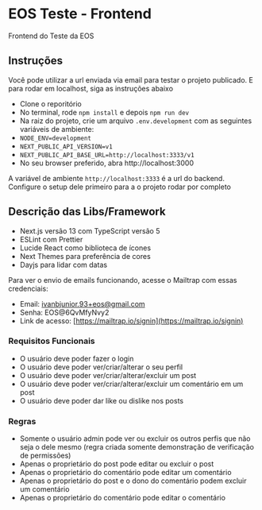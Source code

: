 # EOS Teste - Frontend

Frontend do Teste da EOS

## Instruções

Você pode utilizar a url enviada via email para testar o projeto publicado. E para rodar em localhost, siga as instruções abaixo

- Clone o reporitório
- No terminal, rode ``npm install`` e depois ``npm run dev``
- Na raiz do projeto, crie um arquivo ``.env.development`` com as seguintes variáveis de ambiente:
- ``NODE_ENV=development``
- ``NEXT_PUBLIC_API_VERSION=v1``
- ``NEXT_PUBLIC_API_BASE_URL=http://localhost:3333/v1``
- No seu browser preferido, abra http://localhost:3000

A variável de ambiente ``http://localhost:3333`` é a url do backend. Configure o setup dele primeiro para a o projeto rodar por completo

## Descrição das Libs/Framework
- Next.js versão 13 com TypeScript versão 5
- ESLint com Prettier
- Lucide React como biblioteca de ícones
- Next Themes para preferência de cores
- Dayjs para lidar com datas

Para ver o envio de emails funcionando, acesse o Mailtrap com essas credenciais:

- Email: ivanbjunior.93+eos@gmail.com
- Senha: EOS@6QvMfyNvy2
- Link de acesso: [https://mailtrap.io/signin](https://mailtrap.io/signin)

### Requisitos Funcionais
- O usuário deve poder fazer o login
- O usuário deve poder ver/criar/alterar o seu perfil
- O usuário deve poder ver/criar/alterar/excluir um post
- O usuário deve poder ver/criar/alterar/excluir um comentário em um post
- O usuário deve poder dar like ou dislike nos posts

### Regras
- Somente o usuário admin pode ver ou excluir os outros perfis que não seja o dele mesmo (regra criada somente demonstração de verificação de permissões)
- Apenas o proprietário do post pode editar ou excluir o post
- Apenas o proprietário do comentário pode editar um comentário
- Apenas o proprietário do post e o dono do comentário podem excluir um comentário
- Apenas o proprietário do comentário pode editar o comentário
